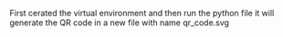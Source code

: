 First cerated the virtual environment and then run the python file it will generate the QR code in a new file with name qr_code.svg 
